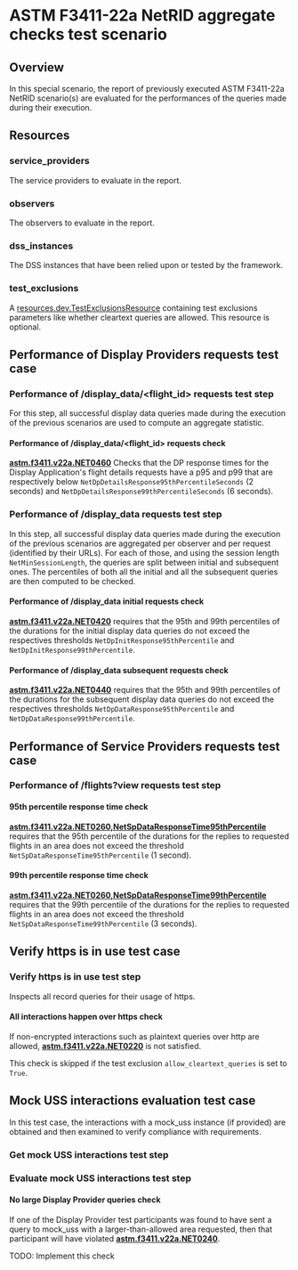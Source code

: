 # ASTM F3411-22a NetRID aggregate checks test scenario

## Overview
In this special scenario, the report of previously executed ASTM F3411-22a NetRID scenario(s) are evaluated for the
performances of the queries made during their execution.

## Resources

### service_providers
The service providers to evaluate in the report.

### observers
The observers to evaluate in the report.

### dss_instances
The DSS instances that have been relied upon or tested by the framework.

### test_exclusions
A [resources.dev.TestExclusionsResource](../../../../resources/dev/test_exclusions.py) containing test exclusions parameters like whether cleartext queries are allowed.
This resource is optional.

## Performance of Display Providers requests test case

### Performance of /display_data/<flight_id> requests test step

For this step, all successful display data queries made during the execution of the previous scenarios are used to compute an aggregate statistic.

#### Performance of /display_data/<flight_id> requests check

**[astm.f3411.v22a.NET0460](../../../../requirements/astm/f3411/v22a.md)** Checks that the DP response times for the
Display Application's flight details requests have a p95 and p99 that are respectively below
`NetDpDetailsResponse95thPercentileSeconds` (2 seconds) and `NetDpDetailsResponse99thPercentileSeconds` (6 seconds).

### Performance of /display_data requests test step
In this step, all successful display data queries made during the execution of the previous scenarios are aggregated per
observer and per request (identified by their URLs). For each of those, and using the session length
`NetMinSessionLength`, the queries are split between initial and subsequent ones.
The percentiles of both all the initial and all the subsequent queries are then computed to be checked.

#### Performance of /display_data initial requests check
**[astm.f3411.v22a.NET0420](../../../../requirements/astm/f3411/v22a.md)** requires that the 95th and 99th percentiles
of the durations for the initial display data queries do not exceed the respectives thresholds
`NetDpInitResponse95thPercentile` and `NetDpInitResponse99thPercentile`.

#### Performance of /display_data subsequent requests check
**[astm.f3411.v22a.NET0440](../../../../requirements/astm/f3411/v22a.md)** requires that the 95th and 99th percentiles
of the durations for the subsequent display data queries do not exceed the respectives thresholds
`NetDpDataResponse95thPercentile` and `NetDpDataResponse99thPercentile`.

## Performance of Service Providers requests test case

### Performance of /flights?view requests test step

#### 95th percentile response time check

**[astm.f3411.v22a.NET0260,NetSpDataResponseTime95thPercentile](../../../../requirements/astm/f3411/v22a.md)** requires that the 95th percentile
of the durations for the replies to requested flights in an area does not exceed the threshold
`NetSpDataResponseTime95thPercentile` (1 second).

#### 99th percentile response time check

**[astm.f3411.v22a.NET0260,NetSpDataResponseTime99thPercentile](../../../../requirements/astm/f3411/v22a.md)** requires that the 99th percentile
of the durations for the replies to requested flights in an area does not exceed the threshold
`NetSpDataResponseTime99thPercentile` (3 seconds).

## Verify https is in use test case

### Verify https is in use test step

Inspects all record queries for their usage of https.

#### All interactions happen over https check

If non-encrypted interactions such as plaintext queries over http are allowed, **[astm.f3411.v22a.NET0220](../../../../requirements/astm/f3411/v22a.md)** is not satisfied.

This check is skipped if the test exclusion `allow_cleartext_queries` is set to `True`.

## Mock USS interactions evaluation test case

In this test case, the interactions with a mock_uss instance (if provided) are obtained and then examined to verify
compliance with requirements.

### Get mock USS interactions test step

### Evaluate mock USS interactions test step

#### No large Display Provider queries check

If one of the Display Provider test participants was found to have sent a query to mock_uss with a larger-than-allowed
area requested, then that participant will have violated **[astm.f3411.v22a.NET0240](../../../../requirements/astm/f3411/v22a.md)**.

TODO: Implement this check
